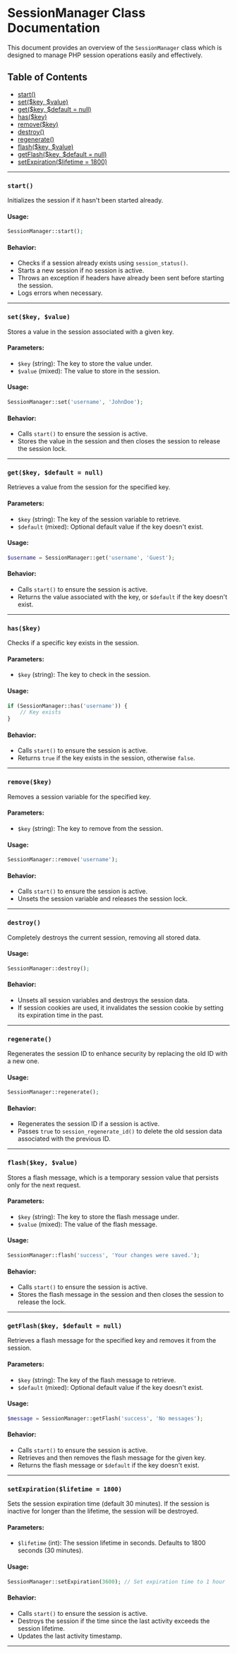 # SessionManager Class Documentation

This document provides an overview of the `SessionManager` class which is designed to manage PHP session operations easily and effectively.

## Table of Contents
- [start()](#start)
- [set($key, $value)](#setkey-value)
- [get($key, $default = null)](#getkey-default--null)
- [has($key)](#haskey)
- [remove($key)](#removekey)
- [destroy()](#destroy)
- [regenerate()](#regenerate)
- [flash($key, $value)](#flashkey-value)
- [getFlash($key, $default = null)](#getflashkey-default--null)
- [setExpiration($lifetime = 1800)](#setexpirationlifetime--1800)

---

### `start()`
Initializes the session if it hasn't been started already.

#### Usage:
```php
SessionManager::start();
```

#### Behavior:
- Checks if a session already exists using `session_status()`.
- Starts a new session if no session is active.
- Throws an exception if headers have already been sent before starting the session.
- Logs errors when necessary.

---

### `set($key, $value)`
Stores a value in the session associated with a given key.

#### Parameters:
- `$key` (string): The key to store the value under.
- `$value` (mixed): The value to store in the session.

#### Usage:
```php
SessionManager::set('username', 'JohnDoe');
```

#### Behavior:
- Calls `start()` to ensure the session is active.
- Stores the value in the session and then closes the session to release the session lock.
  
---

### `get($key, $default = null)`
Retrieves a value from the session for the specified key.

#### Parameters:
- `$key` (string): The key of the session variable to retrieve.
- `$default` (mixed): Optional default value if the key doesn't exist.

#### Usage:
```php
$username = SessionManager::get('username', 'Guest');
```

#### Behavior:
- Calls `start()` to ensure the session is active.
- Returns the value associated with the key, or `$default` if the key doesn't exist.

---

### `has($key)`
Checks if a specific key exists in the session.

#### Parameters:
- `$key` (string): The key to check in the session.

#### Usage:
```php
if (SessionManager::has('username')) {
    // Key exists
}
```

#### Behavior:
- Calls `start()` to ensure the session is active.
- Returns `true` if the key exists in the session, otherwise `false`.

---

### `remove($key)`
Removes a session variable for the specified key.

#### Parameters:
- `$key` (string): The key to remove from the session.

#### Usage:
```php
SessionManager::remove('username');
```

#### Behavior:
- Calls `start()` to ensure the session is active.
- Unsets the session variable and releases the session lock.

---

### `destroy()`
Completely destroys the current session, removing all stored data.

#### Usage:
```php
SessionManager::destroy();
```

#### Behavior:
- Unsets all session variables and destroys the session data.
- If session cookies are used, it invalidates the session cookie by setting its expiration time in the past.

---

### `regenerate()`
Regenerates the session ID to enhance security by replacing the old ID with a new one.

#### Usage:
```php
SessionManager::regenerate();
```

#### Behavior:
- Regenerates the session ID if a session is active.
- Passes `true` to `session_regenerate_id()` to delete the old session data associated with the previous ID.

---

### `flash($key, $value)`
Stores a flash message, which is a temporary session value that persists only for the next request.

#### Parameters:
- `$key` (string): The key to store the flash message under.
- `$value` (mixed): The value of the flash message.

#### Usage:
```php
SessionManager::flash('success', 'Your changes were saved.');
```

#### Behavior:
- Calls `start()` to ensure the session is active.
- Stores the flash message in the session and then closes the session to release the lock.

---

### `getFlash($key, $default = null)`
Retrieves a flash message for the specified key and removes it from the session.

#### Parameters:
- `$key` (string): The key of the flash message to retrieve.
- `$default` (mixed): Optional default value if the key doesn't exist.

#### Usage:
```php
$message = SessionManager::getFlash('success', 'No messages');
```

#### Behavior:
- Calls `start()` to ensure the session is active.
- Retrieves and then removes the flash message for the given key.
- Returns the flash message or `$default` if the key doesn't exist.

---

### `setExpiration($lifetime = 1800)`
Sets the session expiration time (default 30 minutes). If the session is inactive for longer than the lifetime, the session will be destroyed.

#### Parameters:
- `$lifetime` (int): The session lifetime in seconds. Defaults to 1800 seconds (30 minutes).

#### Usage:
```php
SessionManager::setExpiration(3600); // Set expiration time to 1 hour
```

#### Behavior:
- Calls `start()` to ensure the session is active.
- Destroys the session if the time since the last activity exceeds the session lifetime.
- Updates the last activity timestamp.

---